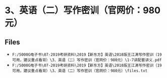 # 3、英语（二）写作密训（官网价：980元）

## Files

- `F:/5000G电子书\07-2019考研资料\2019【新东方】英语\2018版王江涛写作密训（19可用，建议重点看背）\3、英语（二）写作密训（官网价：980元）\1-7讲配套讲义.pdf`
- `F:/5000G电子书\07-2019考研资料\2019【新东方】英语\2018版王江涛写作密训（19可用，建议重点看背）\3、英语（二）写作密训（官网价：980元）\files.txt`
